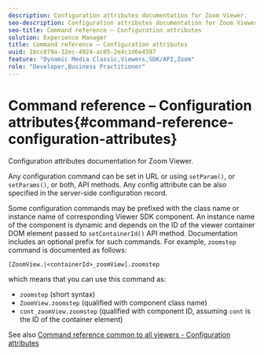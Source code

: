 ```yaml
---
description: Configuration attributes documentation for Zoom Viewer.
seo-description: Configuration attributes documentation for Zoom Viewer.
seo-title: Command reference – Configuration attributes
solution: Experience Manager
title: Command reference – Configuration attributes
uuid: 1bcc879a-12ec-4924-ac05-2e4c1d6e4597
feature: "Dynamic Media Classic,Viewers,SDK/API,Zoom"
role: "Developer,Business Practitioner"
---
```


# Command reference – Configuration attributes{#command-reference-configuration-attributes}

Configuration attributes documentation for Zoom Viewer.

Any configuration command can be set in URL or using `setParam()`, or `setParams()`, or both, API methods. Any config attribute can be also specified in the server-side configuration record.

Some configuration commands may be prefixed with the class name or instance name of corresponding Viewer SDK component. An instance name of the component is dynamic and depends on the ID of the viewer container DOM element passed to `setContainerId()` API method. Documentation includes an optional prefix for such commands. For example, `zoomstep` command is documented as follows:

`[ZoomView.|<containerId>_zoomView].zoomstep`

which means that you can use this command as:

* `zoomstep` (short syntax) 
* `ZoomView.zoomstep` (qualified with component class name) 
* `cont_zoomView.zoomstep` (qualified with component ID, assuming `cont` is the ID of the container element)

See also [Command reference common to all viewers - Configuration attributes](../../../r-html5-viewer-20-cmdref-configattrib/r-html5-viewer-20-cmdref-configattrib.md#concept-850e0f2c49b949deb7cfbfd330d329bd) 
